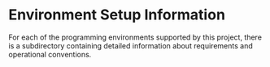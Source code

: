 # Environment Setup Information

For each of the programming environments supported by this project, there is a subdirectory containing detailed information about requirements and operational conventions.